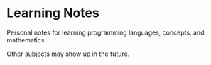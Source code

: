 # Learning Notes

Personal notes for learning programming languages, concepts, and mathematics.

Other subjects may show up in the future.